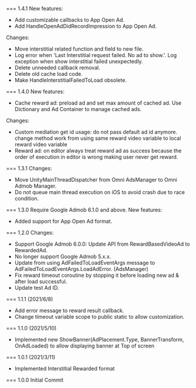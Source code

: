 ===
1.4.1
New features:
- Add customizable callbacks to App Open Ad.
- Add HandleOpenAdDidRecordImpression to App Open Ad.

Changes:
- Move interstitial related function and field to new file.
- Log error when 'Last Interstitial request failed. No ad to show.'. Log exception when show interstitial failed unexpectedly.
- Delete unneeded callback removal.
- Delete old cache load code.
- Make HandleInterstitialFailedToLoad obsolete.

===
1.4.0
New features:
- Cache reward ad: preload ad and set max amount of cached ad. Use Dictionary and Ad Container to manage cached ads.

Changes:
- Custom mediation get id usage: do not pass default ad id anymore. change method work from using same reward video variable to local reward video variable
- Reward ad: on editor always treat reward ad as success because the order of execution in editor is wrong making user never get reward.

===
1.3.1
Changes:
- Move UnityMainThreadDispatcher from Omni AdsManager to Omni Admob Manager.
- Do not queue main thread execution on iOS to avoid crash due to race condition.

===
1.3.0
Require Google Admob 6.1.0 and above.
New features:
- Added support for App Open Ad format.

===
1.2.0
Changes:
- Support Google Admob 6.0.0: Update API from RewardBasedVideoAd to RewardedAd.
- No longer support Google Admob 5.x.x.
- Update from using AdFailedToLoadEventArgs message to AdFailedToLoadEventArgs.LoadAdError. (AdsManager)
- Fix reward timeout coroutine by stopping it before loading new ad & after load successful.
- Update test Ad ID.

===
1.1.1 (2021/6/8)
- Add error message to reward result callback.
- Change timeout variable scope to public static to allow customization.

===
1.1.0 (2021/5/10)
- Implemented new ShowBanner(AdPlacement.Type, BannerTransform, OnAdLoaded) to allow displaying banner at Top of screen

===
1.0.1 (2021/3/11)
- Implemented Interstitial Rewarded format

===
1.0.0
Initial Commit